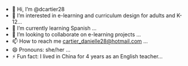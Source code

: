 - 👋 Hi, I’m @dcartier28
- 👀 I’m interested in e-learning and curriculum design for adults and K-12...
- 🌱 I’m currently learning Spanish ...
- 💞️ I’m looking to collaborate on e-learning projects ...
- 📫 How to reach me cartier_danielle28@hotmail.com ...
- 😄 Pronouns: she/her ...
- ⚡ Fun fact: I lived in China for 4 years as an English teacher...

<!---
dcartier28/dcartier28 is a ✨ special ✨ repository because its `README.md` (this file) appears on your GitHub profile.
You can click the Preview link to take a look at your changes.
--->
